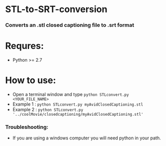 # STL-to-SRT-conversion
### Converts an .stl closed captioning file to .srt format

# Requres:
- Python >= 2.7

# How to use:
- Open a terminal window and type `python STLconvert.py <YOUR_FILE_NAME>`
- Example 1 : `python STLconvert.py myAvidClosedCaptioning.stl`
- Example 2 : `python STLconvert.py '../coolMovie/closedcaptioning/myAvidClosedCaptioning.stl'`

### Troubleshooting:
- If you are using a windows computer you will need python in your path.
